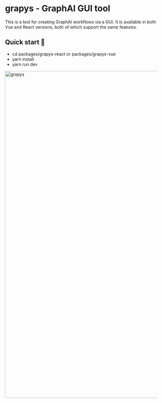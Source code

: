 # grapys - GraphAI GUI tool

This is a tool for creating GraphAI workflows via a GUI. It is available in both Vue and React versions, both of which support the same features.

## Quick start 🚀
  - cd packages/grapys-react or packages/grapys-vue
  - yarn install
  - yarn run dev

<img width="1078" alt="grapys" src="https://github.com/user-attachments/assets/54f2083e-4c6a-4ea3-9f41-788ef607eefa" />
